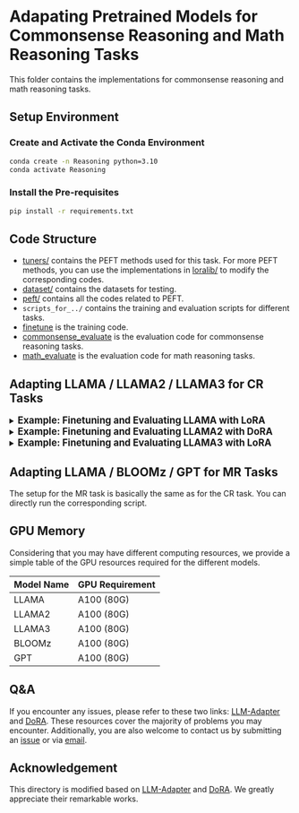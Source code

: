 
# Adapating Pretrained Models for Commonsense Reasoning and Math Reasoning Tasks

This folder contains the implementations for commonsense reasoning and math reasoning tasks.

## Setup Environment

### Create and Activate the Conda Environment

```bash
conda create -n Reasoning python=3.10
conda activate Reasoning
```

### Install the Pre-requisites

```bash
pip install -r requirements.txt
```

## Code Structure

- [tuners/](./peft/src/peft/tuners/) contains the PEFT methods used for this task. For more PEFT methods, you can use the implementations in [loralib/](../loralib/loralib/) to modify the corresponding codes.
- [dataset/](./dataset/) contains the datasets for testing.
- [peft/](./peft/) contains all the codes related to PEFT.
- ``scripts_for_../`` contains the training and evaluation scripts for different tasks.
- [finetune](./finetune.py) is the training code.
- [commonsense_evaluate](./commonsense_evaluate.py) is the evaluation code for commonsense reasoning tasks.
- [math_evaluate](./math_evaluate.py) is the evaluation code for math reasoning tasks.

## Adapting LLAMA / LLAMA2 / LLAMA3 for CR Tasks

<details>
  <summary><strong><span style="font-size: 1.2em;">Example: Finetuning and Evaluating LLAMA with LoRA</span></strong></summary>

```bash
# Finetuning
# llama.sh

CUDA_VISIBLE_DEVICES=$4 python finetune.py \
    --base_model 'yahma/llama-7b-hf' \
    --data_path 'commonsense_170k.json' \
    --output_dir $3 \
    --batch_size 16  --micro_batch_size 16 --num_epochs 3 \
    --learning_rate 2e-4 --cutoff_len 256 --val_set_size 120 \
    --eval_step 80 --save_step 80  --adapter_name lora \
    --target_modules '["q_proj", "k_proj", "v_proj", "up_proj", "down_proj"]' \
    --lora_r $1 --lora_alpha $2 --use_gradient_checkpointing
```

```bash
sh llama.sh 32 64 ./finetune/lora_r=32/ 0
```

<strong><span style="font-size: 1em;">Hyperparameter Setup</span></strong>

- `$1`: the rank of LoRA.
- `$2`: the corresponding alpha of LoRA.
- `$3`: where to save the fine-tuned model.
- `$4`: GPU number.
- `--adapter_name`: the method used for finetuning.
- `--target_modules`: which modules for finetuning.

```bash
# Evaluating
# part of llama_eval.sh

CUDA_VISIBLE_DEVICES=$2 python commonsense_evaluate.py \
    --model LLaMA-7B \
    --adapter LoRA \
    --dataset boolq \
    --base_model 'yahma/llama-7b-hf' \
    --batch_size 1 \
    --lora_weights $1|tee -a $1/boolq.txt

    ...
    ...
```

```bash
sh llama_eval.sh ./finetune/lora_r=32/ 0
```

<strong><span style="font-size: 1em;">Hyperparameter Setup</span></strong>

- `$1`: the location of fine-tuned weights
- `$2`: GPU number

 </details>

<details>
  <summary><strong><span style="font-size: 1.2em;">Example: Finetuning and Evaluating LLAMA2 with DoRA</span></strong></summary>

```bash
sh llama2.sh 32 64 ./finetune/dora_r=32/ 0
```

```bash
sh llama2_eval.sh ./finetune/dora_r=32/ 0
```

<strong><span style="font-size: 1em;">Hyperparameter Setup</span></strong>

See first example for details on hyperparameters.

 </details>

<details>
  <summary><strong><span style="font-size: 1.2em;">Example: Finetuning and Evaluating LLAMA3 with LoRA</span></strong></summary>

```bash
sh llama3.sh 32 64 ./finetune/lora_r=32/ 0
```

```bash
sh llama3_eval.sh ./finetune/lora_r=32/ 0
```

<strong><span style="font-size: 1em;">Hyperparameter Setup</span></strong>

See first example for details on hyperparameters.

 </details>

## Adapting LLAMA / BLOOMz / GPT for MR Tasks

The setup for the MR task is basically the same as for the CR task. You can directly run the corresponding script.

## GPU Memory

Considering that you may have different computing resources, we provide a simple table of the GPU resources required for the different models.

| Model Name | GPU Requirement |
|------------|-----------------|
| LLAMA | A100 (80G) |
| LLAMA2 | A100 (80G) |
| LLAMA3 | A100 (80G) |
| BLOOMz | A100 (80G) |
| GPT | A100 (80G) |

## Q&A

If you encounter any issues, please refer to these two links: [LLM-Adapter](https://github.com/AGI-Edgerunners/LLM-Adapters/issues) and [DoRA](https://github.com/NVlabs/DoRA/issues). These resources cover the majority of problems you may encounter. Additionally, you are also welcome to contact us by submitting an [issue](https://github.com/Chongjie-Si/Subspace-Tuning/issues) or via [email](mailto:chongjiesi@sjtu.edu.cn).

## Acknowledgement

This directory is modified based on [LLM-Adapter](https://github.com/AGI-Edgerunners/LLM-Adapters) and [DoRA](https://github.com/NVlabs/DoRA). We greatly appreciate their remarkable works.

